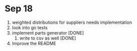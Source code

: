 # Sep 18 

1. weighted distributions for suppliers needs implementation
2. look into go tests
3. implement parts generator [DONE]
   1. write to csv as well [DONE]
4. Improve the README